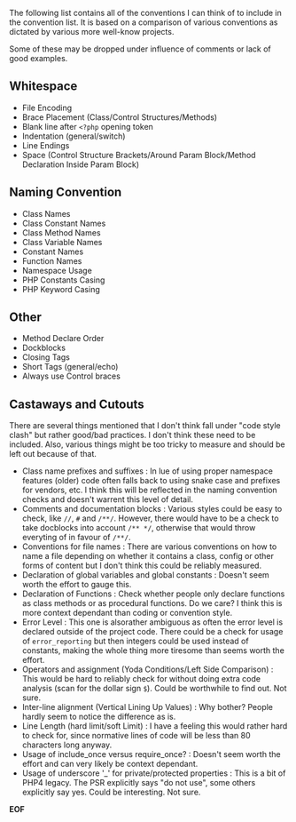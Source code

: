 The following list contains all of the conventions I can think of to include in 
the convention list. It is based on a comparison of various conventions as 
dictated by various more well-know projects.

Some of these may be dropped under influence of comments or lack of good 
examples.


Whitespace
----------------------------------------------
 - File Encoding
 - Brace Placement (Class/Control Structures/Methods)
 - Blank line after `<?php` opening token
 - Indentation (general/switch)
 - Line Endings
 - Space (Control Structure Brackets/Around Param Block/Method Declaration Inside Param Block)


Naming Convention
----------------------------------------------
 - Class Names
 - Class Constant Names
 - Class Method Names
 - Class Variable Names
 - Constant Names
 - Function Names
 - Namespace Usage
 - PHP Constants Casing
 - PHP Keyword Casing

Other
----------------------------------------------
 - Method Declare Order
 - Dockblocks
 - Closing Tags
 - Short Tags (general/echo)
 - Always use Control braces

 Castaways and Cutouts
----------------------------------------------

There are several things mentioned that I don't think fall under "code style 
clash" but rather good/bad practices. I don't think these need to be included. 
Also, various things might be too tricky to measure and should be left out 
because of that.

 - Class name prefixes and suffixes :
   In lue of using proper namespace features (older) code often falls back to 
   using snake case and prefixes for vendors, etc. I think this will be 
   reflected in the naming convention checks and doesn't warrent this level of
   detail.
 - Comments and documentation blocks :
   Various styles could be easy to check, like `//`, `#` and `/**/`. However, 
   there would have to be a check to take docblocks into account `/** */`, 
   otherwise that would throw everyting of in favour of `/**/`. 
 - Conventions for file names :
   There are various conventions on how to name a file depending on whether it
   contains a class, config or other forms of content but I don't think this 
   could be reliably measured.
 - Declaration of global variables and global constants :
   Doesn't seem worth the effort to gauge this.
 - Declaration of Functions :
   Check whether people only declare functions as class methods or as procedural
   functions. Do we care? I think this is more context dependant than coding or
   convention style.
 - Error Level :
   This one is alsorather ambiguous as often the error level is declared outside
   of the project code. There could be a check for usage of `error_reporting` 
   but then integers could be used instead of constants, making the whole thing
   more tiresome than seems worth the effort.
 - Operators and assignment (Yoda Conditions/Left Side Comparison) :
   This would be hard to reliably check for without doing extra code analysis 
   (scan for the dollar sign `$`). Could be worthwhile to find out. Not sure.
 - Inter-line alignment (Vertical Lining Up Values) :
   Why bother? People hardly seem to notice the difference as is.
 - Line Length (hard limit/soft Limit) :
   I have a feeling this would rather hard to check for, since normative lines 
   of code will be less than 80 characters long anyway.
 - Usage of include_once versus require_once? :
   Doesn't seem worth the effort and can very likely be context dependant.
 - Usage of underscore '_' for private/protected properties :
   This is a bit of PHP4 legacy. The PSR explicitly says "do not use", some 
   others explicitly say yes. Could be interesting. Not sure.

__EOF__ 
